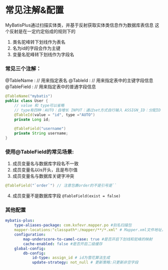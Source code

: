 # 常见注解&配置

MyBatisPlus通过扫描实体类，并基于反射获取实体类信息作为数据库表信息
这个反射是在一定约定俗成的规则下的
1. 类名驼峰转下划线作为表名
2. 名为id的字段会作为主键
3. 变量名驼峰转下划线作为字段名

### 常见三个注解：

@TableName : // 用来指定表名
@TableId : // 用来指定表中的主键字段信息
@TableField : // 用来指定表中的普通字段信息

```java
@TableName("mybatis")
public class User {
    // value 和 type可以省略
    // type有四种：AUTO：自增长 INPUT：通过set方式自行输入 ASSIGN_ID：分配ID
    @TableId(value = "id", type ="AUTO")
    private Long id;
    
    @TableField("username")
    private String username;
}
```

### 使用@TableField的常见场景:
1. 成员变量名与数据库字段名不一致
2. 成员变量名以is开头，且是布尔值
3. 成员变量名与数据库关键字冲突
```java
@TableField("`order`") // 注意包裹order的不是引号是``
```
4. 成员变量不是数据库字段
   `@TableField(exist = false)`


### 其他配置
```yml
mybatis-plus:
	type-aliases-package: com.kxfevr.mapper.po #别名扫描包
	mapper-locations:"classpath*:/mapper/**/*.xml" # Mapper.xml文件地址，默认值
	configuration:
		map-underscore-to-camel-case: true #是否开启下划线和驼峰的映射
		cache-enabled: false #是否开启二级缓存
	global-config:
		db-config:
			id-type: assign_id # id为雪花算法生成
			update-strategy: not_null # 更新策略:只更新非空字段

```